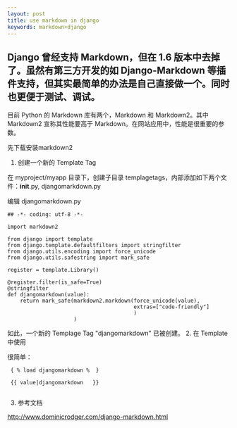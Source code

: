 ```yaml
---
layout: post
title: use markdown in django
keywords: markdown+django
---
```

##  Django 曾经支持 Markdown，但在 1.6 版本中去掉了。虽然有第三方开发的如 Django-Markdown 等插件支持，但其实最简单的办法是自己直接做一个。同时也更便于测试、调试。

  目前 Python 的 Markdown 库有两个，Markdown 和 Markdown2。其中 Markdown2 宣称其性能要高于 Markdown。在网站应用中，性能是很重要的参数。

先下载安装markdown2 

1. 创建一个新的 Template Tag

在 myproject/myapp 目录下，创建子目录 templagetags，内部添加如下两个文件：__init__.py, djangomarkdown.py

编辑 djangomarkdown.py
```
## -*- coding: utf-8 -*-

import markdown2

from django import template
from django.template.defaultfilters import stringfilter
from django.utils.encoding import force_unicode
from django.utils.safestring import mark_safe

register = template.Library()

@register.filter(is_safe=True)
@stringfilter
def djangomarkdown(value):
    return mark_safe(markdown2.markdown(force_unicode(value),
                                        extras=["code-friendly"]
                                        )
                     )
```
如此，一个新的 Templage Tag "djangomarkdown" 已被创建。
2. 在 Template 中使用

很简单：

   ``` 
    { % load djangomarkdown %  }
    
    {{ value|djangomarkdown   }}
    
  ```
3. 参考文档

http://www.dominicrodger.com/django-markdown.html
